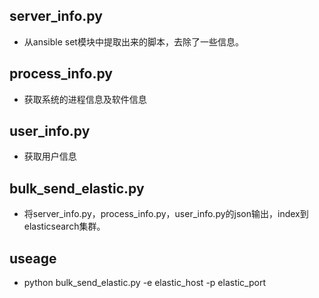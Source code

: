 server_info.py
--------------
* 从ansible set模块中提取出来的脚本，去除了一些信息。

process_info.py
--------------
* 获取系统的进程信息及软件信息

user_info.py
--------------
* 获取用户信息

bulk_send_elastic.py
---------------
* 将server_info.py，process_info.py，user_info.py的json输出，index到elasticsearch集群。

useage
-------------
* python bulk_send_elastic.py -e elastic_host -p elastic_port
